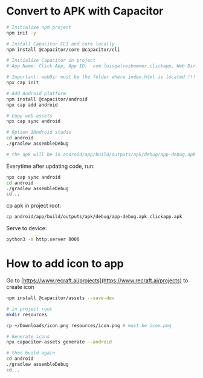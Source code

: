 # Convert to APK with Capacitor

```bash
# Initialize npm project
npm init -y

# Install Capacitor CLI and core locally
npm install @capacitor/core @capacitor/cli

# Initialize Capacitor in project
# App Name: Click App, App ID:  com.luisgalvezbommer.clickapp, Web Dir: src or www !!!!

# Important: webDir must be the folder where index.html is located !!!
npx cap init

# Add Android platform
npm install @capacitor/android
npx cap add android

# Copy web assets
npx cap sync android

# Option 1Android studio
cd android
./gradlew assembleDebug

# the apk will be in android/app/build/outputs/apk/debug/app-debug.apk
```

Everytime after updating code, run:

```bash
npx cap sync android
cd android
./gradlew assembleDebug
cd ..
```

cp apk in project root:

```bash
cp android/app/build/outputs/apk/debug/app-debug.apk clickapp.apk
```

Serve to device:

```bash
python3 -m http.server 8000
```

# How to add icon to app

Go to [https://www.recraft.ai/projects](https://www.recraft.ai/projects) to create icon
```bash
npm install @capacitor/assets --save-dev

# in project root
mkdir resources

cp ~/Downloads/icon.png resources/icon.png # must be icon.png

# Generate icons
npx capacitor-assets generate --android

# then build again
cd android
./gradlew assembleDebug
cd ..